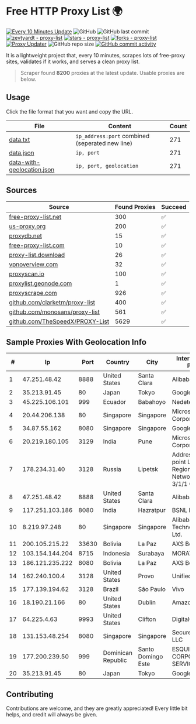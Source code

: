 
# Free HTTP Proxy List 🌍

[![Every 10 Minutes Update](https://github.com/mertguvencli/http-proxy-list/actions/workflows/main.yml/badge.svg?branch=main)](https://github.com/mertguvencli/http-proxy-list/actions/workflows/main.yml)
![GitHub](https://img.shields.io/github/license/mertguvencli/http-proxy-list)
![GitHub last commit](https://img.shields.io/github/last-commit/mertguvencli/http-proxy-list)
[![zevtyardt - proxy-list](https://img.shields.io/static/v1?label=zevtyardt&message=proxy-list&color=blue&logo=github)](https://github.com/zevtyardt/proxy-list "Go to GitHub repo")
[![stars - proxy-list](https://img.shields.io/github/stars/zevtyardt/proxy-list?style=social)](https://github.com/zevtyardt/proxy-list)
[![forks - proxy-list](https://img.shields.io/github/forks/zevtyardt/proxy-list?style=social)](https://github.com/zevtyardt/proxy-list)
[![Proxy Updater](https://github.com/zevtyardt/proxy-list/workflows/Proxy%20Updater/badge.svg)](https://github.com/zevtyardt/proxy-list/actions?query=workflow:"Proxy+Updater")
![GitHub repo size](https://img.shields.io/github/repo-size/zevtyardt/proxy-list)
[![GitHub commit activity](https://img.shields.io/github/commit-activity/m/zevtyardt/proxy-list?logo=commits)](https://github.com/zevtyardt/proxy-list/commits/main)

It is a lightweight project that, every 10 minutes, scrapes lots of free-proxy sites, validates if it works, and serves a clean proxy list.

> Scraper found **8200** proxies at the latest update. Usable proxies are below.

## Usage

Click the file format that you want and copy the URL.

|File|Content|Count|
|----|-------|-----|
|[data.txt](https://raw.githubusercontent.com/mertguvencli/http-proxy-list/main/proxy-list/data.txt)|`ip_address:port` combined (seperated new line)|271|
|[data.json](https://raw.githubusercontent.com/mertguvencli/http-proxy-list/main/proxy-list/data.json)|`ip, port`|271|
|[data-with-geolocation.json](https://raw.githubusercontent.com/mertguvencli/http-proxy-list/main/proxy-list/data-with-geolocation.json)|`ip, port, geolocation`|271|

## Sources

|Source|Found Proxies|Succeed|
|------|-------------|-------|
|[free-proxy-list.net](https://free-proxy-list.net)|300|✅|
|[us-proxy.org](https://www.us-proxy.org)|200|✅|
|[proxydb.net](http://proxydb.net)|15|✅|
|[free-proxy-list.com](https://free-proxy-list.com/?page=&port=&type%5B%5D=http&type%5B%5D=https&up_time=0&search=Search)|10|✅|
|[proxy-list.download](https://www.proxy-list.download/HTTP)|26|✅|
|[vpnoverview.com](https://vpnoverview.com/privacy/anonymous-browsing/free-proxy-servers)|32|✅|
|[proxyscan.io](https://www.proxyscan.io)|100|✅|
|[proxylist.geonode.com](https://proxylist.geonode.com/api/proxy-list?limit=300&page=1&sort_by=lastChecked&sort_type=desc&protocols=http,https)|1|✅|
|[proxyscrape.com](https://api.proxyscrape.com/v2/?request=displayproxies&protocol=http&timeout=10000&country=all&ssl=all&anonymity=all)|926|✅|
|[github.com/clarketm/proxy-list](https://raw.githubusercontent.com/clarketm/proxy-list/master/proxy-list-raw.txt)|400|✅|
|[github.com/monosans/proxy-list](https://raw.githubusercontent.com/monosans/proxy-list/main/proxies/http.txt)|561|✅|
|[github.com/TheSpeedX/PROXY-List](https://raw.githubusercontent.com/TheSpeedX/PROXY-List/master/http.txt)|5629|✅|


## Sample Proxies With Geolocation Info

|#|Ip|Port|Country|City|Internet Service Provider|
|-|--|----|-------|----|-------------------------|
|1|47.251.48.42|8888|United States|Santa Clara|Alibaba.com LLC|
|2|35.213.91.45|80|Japan|Tokyo|Google LLC|
|3|45.225.106.101|999|Ecuador|Babahoyo|Nedetel S.A.|
|4|20.44.206.138|80|Singapore|Singapore|Microsoft Corporation|
|5|34.87.55.162|8080|Singapore|Singapore|Google LLC|
|6|20.219.180.105|3129|India|Pune|Microsoft Corporation|
|7|178.234.31.40|3128|Russia|Lipetsk|Address point-to-point Lipetsk Regional Public Network BBN-3/1/1 General|
|8|47.251.48.42|8888|United States|Santa Clara|Alibaba.com LLC|
|9|117.251.103.186|8080|India|Hazratpur|BSNL Internet|
|10|8.219.97.248|80|Singapore|Singapore|Alibaba (US) Technology Co., Ltd.|
|11|200.105.215.22|33630|Bolivia|La Paz|AXS Bolivia S. A.|
|12|103.154.144.204|8715|Indonesia|Surabaya|MORATELINDONAP|
|13|186.121.235.222|8080|Bolivia|La Paz|AXS Bolivia S. A.|
|14|162.240.100.4|3128|United States|Provo|Unified Layer|
|15|177.139.194.62|3128|Brazil|São Paulo|Vivo|
|16|18.190.21.166|80|United States|Dublin|Amazon.com, Inc.|
|17|64.225.4.63|9993|United States|Clifton|DigitalOcean, LLC|
|18|131.153.48.254|8080|Singapore|Singapore|Secured Servers LLC|
|19|177.200.239.50|999|Dominican Republic|Santo Domingo Este|ESQUIRE CORPORATE SERVICES, S.R.L.|
|20|35.213.91.45|80|Japan|Tokyo|Google LLC|



## Contributing

Contributions are welcome, and they are greatly appreciated! Every
little bit helps, and credit will always be given.

